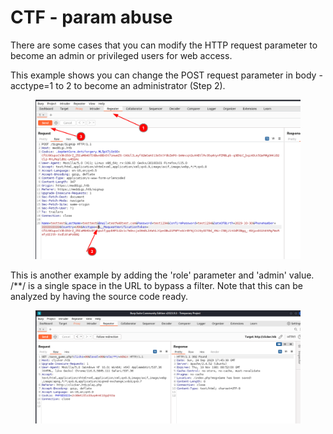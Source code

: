 # CTF - param abuse

There are some cases that you can modify the HTTP request parameter to become an admin or privileged users for web access.&#x20;

This example shows you can change the POST request parameter in body - acctype=1 to 2 to become an administrator (Step 2).&#x20;

<figure><img src="../../.gitbook/assets/image (111).png" alt=""><figcaption></figcaption></figure>

This is another example by adding the 'role' parameter and 'admin' value.  /\*\*/ is a single space in the URL to bypass a filter. Note that this can be analyzed by having the source code ready.&#x20;

<figure><img src="../../.gitbook/assets/image (112).png" alt=""><figcaption></figcaption></figure>

